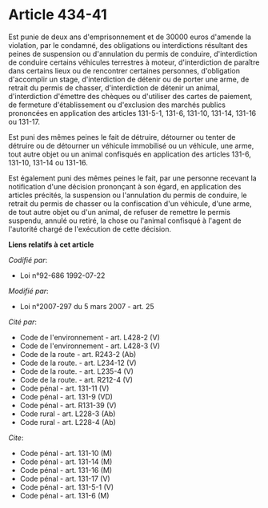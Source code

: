 # Article 434-41

Est punie de deux ans d'emprisonnement et de 30000 euros d'amende la violation, par le condamné, des obligations ou
interdictions résultant des peines de suspension ou d'annulation du permis de conduire, d'interdiction de conduire certains
véhicules terrestres à moteur, d'interdiction de paraître dans certains lieux ou de rencontrer certaines personnes,
d'obligation d'accomplir un stage, d'interdiction de détenir ou de porter une arme, de retrait du permis de chasser,
d'interdiction de détenir un animal, d'interdiction d'émettre des chèques ou d'utiliser des cartes de paiement, de fermeture
d'établissement ou d'exclusion des marchés publics prononcées en application des articles 131-5-1, 131-6, 131-10, 131-14,
131-16 ou 131-17.

Est puni des mêmes peines le fait de détruire, détourner ou tenter de détruire ou de détourner un véhicule immobilisé ou un
véhicule, une arme, tout autre objet ou un animal confisqués en application des articles 131-6, 131-10, 131-14 ou 131-16.

Est également puni des mêmes peines le fait, par une personne recevant la notification d'une décision prononçant à son égard,
en application des articles précités, la suspension ou l'annulation du permis de conduire, le retrait du permis de chasser ou
la confiscation d'un véhicule, d'une arme, de tout autre objet ou d'un animal, de refuser de remettre le permis suspendu,
annulé ou retiré, la chose ou l'animal confisqué à l'agent de l'autorité chargé de l'exécution de cette décision.

**Liens relatifs à cet article**

_Codifié par_:

  - Loi n°92-686 1992-07-22

_Modifié par_:

  - Loi n°2007-297 du 5 mars 2007 - art. 25

_Cité par_:

  - Code de l'environnement - art. L428-2 (V)
  - Code de l'environnement - art. L428-3 (V)
  - Code de la route - art. R243-2 (Ab)
  - Code de la route. - art. L234-12 (V)
  - Code de la route. - art. L235-4 (V)
  - Code de la route. - art. R212-4 (V)
  - Code pénal - art. 131-11 (V)
  - Code pénal - art. 131-9 (VD)
  - Code pénal - art. R131-39 (V)
  - Code rural - art. L228-3 (Ab)
  - Code rural - art. L228-4 (Ab)

_Cite_:

  - Code pénal - art. 131-10 (M)
  - Code pénal - art. 131-14 (M)
  - Code pénal - art. 131-16 (M)
  - Code pénal - art. 131-17 (V)
  - Code pénal - art. 131-5-1 (V)
  - Code pénal - art. 131-6 (M)
